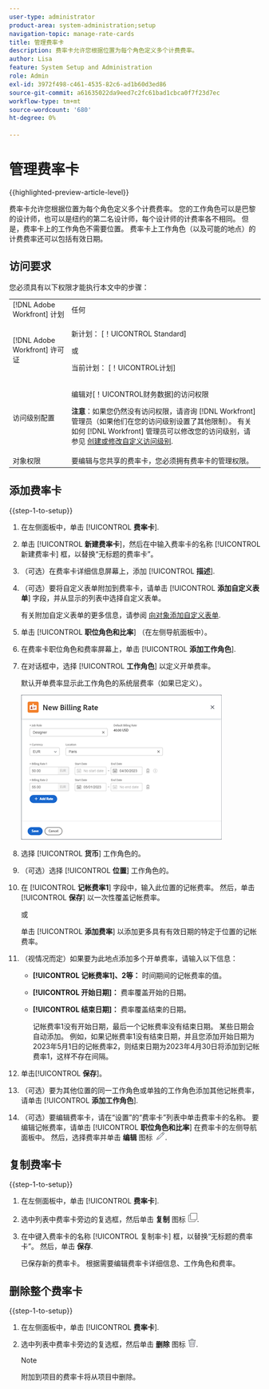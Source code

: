 ```yaml
---
user-type: administrator
product-area: system-administration;setup
navigation-topic: manage-rate-cards
title: 管理费率卡
description: 费率卡允许您根据位置为每个角色定义多个计费费率。
author: Lisa
feature: System Setup and Administration
role: Admin
exl-id: 3972f498-c461-4535-82c6-ad1b60d3ed86
source-git-commit: a61635022da9eed7c2fc61bad1cbca0f7f23d7ec
workflow-type: tm+mt
source-wordcount: '680'
ht-degree: 0%

---
```


# 管理费率卡

{{highlighted-preview-article-level}}

费率卡允许您根据位置为每个角色定义多个计费费率。 您的工作角色可以是巴黎的设计师，也可以是纽约的第二名设计师，每个设计师的计费率各不相同。 但是，费率卡上的工作角色不需要位置。 费率卡上工作角色（以及可能的地点）的计费费率还可以包括有效日期。

## 访问要求

您必须具有以下权限才能执行本文中的步骤：

<table style="table-layout:auto"> 
 <col> 
 <col> 
 <tbody> 
  <tr> 
   <td role="rowheader">[!DNL Adobe Workfront] 计划</td> 
   <td>任何</td> 
  </tr> 
  <tr> 
   <td role="rowheader">[!DNL Adobe Workfront] 许可证</td> 
   <td><p>新计划： [！UICONTROL Standard] </p>
       <p>或</p> 
       <p>当前计划： [！UICONTROL计划] </p>
   </td>    
  </tr> 
  <tr> 
   <td role="rowheader">访问级别配置</td> 
   <td> <p>编辑对[！UICONTROL财务数据]的访问权限</p> <p><b>注意</b>：如果您仍然没有访问权限，请咨询 [!DNL Workfront] 管理员（如果他们在您的访问级别设置了其他限制）。 有关如何 [!DNL Workfront] 管理员可以修改您的访问级别，请参见 <a href="../../../administration-and-setup/add-users/configure-and-grant-access/create-modify-access-levels.md" class="MCXref xref">创建或修改自定义访问级别</a>.</p> </td> 
  </tr> 
  <tr> 
   <td role="rowheader">对象权限</td> 
   <td>要编辑与您共享的费率卡，您必须拥有费率卡的管理权限。</td> 
  </tr> 
 </tbody> 
</table>

## 添加费率卡

{{step-1-to-setup}}

1. 在左侧面板中，单击 [!UICONTROL **费率卡**].
1. 单击 [!UICONTROL **新建费率卡**]，然后在中输入费率卡的名称 [!UICONTROL 新建费率卡] 框，以替换“无标题的费率卡”。
1. （可选）在费率卡详细信息屏幕上，添加 [!UICONTROL **描述**].
1. （可选）要将自定义表单附加到费率卡，请单击 [!UICONTROL **添加自定义表单**] 字段，并从显示的列表中选择自定义表单。

   有关附加自定义表单的更多信息，请参阅 [向对象添加自定义表单](/help/quicksilver/workfront-basics/work-with-custom-forms/add-a-custom-form-to-an-object.md).

1. 单击 [!UICONTROL **职位角色和比率**] （在左侧导航面板中）。
1. 在费率卡职位角色和费率屏幕上，单击 [!UICONTROL **添加工作角色**].
1. 在对话框中，选择 [!UICONTROL **工作角色**] 以定义开单费率。

   默认开单费率显示此工作角色的系统层费率（如果已定义）。

   ![新建记帐费率对话框](assets/location-rate-for-rate-card.png)

1. 选择 [!UICONTROL **货币**] 工作角色的。
1. （可选）选择 [!UICONTROL **位置**] 工作角色的。
1. 在 [!UICONTROL **记帐费率1**] 字段中，输入此位置的记帐费率。 然后，单击 [!UICONTROL **保存**] 以一次性覆盖记帐费率。

   或

   单击 [!UICONTROL **添加费率**] 以添加更多具有有效日期的特定于位置的记帐费率。

1. （视情况而定）如果要为此地点添加多个开单费率，请输入以下信息：

   * **[!UICONTROL 记帐费率1]、2等：** 时间期间的记帐费率的值。
   * **[!UICONTROL 开始日期]：** 费率覆盖开始的日期。
   * **[!UICONTROL 结束日期]：** 费率覆盖结束的日期。

     记帐费率1没有开始日期，最后一个记帐费率没有结束日期。 某些日期会自动添加。 例如，如果记帐费率1没有结束日期，并且您添加开始日期为2023年5月1日的记帐费率2，则结束日期为2023年4月30日将添加到记帐费率1，这样不存在间隔。

1. 单击&#x200B;[!UICONTROL **保存**]。
1. （可选）要为其他位置的同一工作角色或单独的工作角色添加其他记帐费率，请单击 [!UICONTROL **添加工作角色**].
1. （可选）要编辑费率卡，请在“设置”的“费率卡”列表中单击费率卡的名称。 要编辑记帐费率，请单击 [!UICONTROL **职位角色和比率**] 在费率卡的左侧导航面板中。 然后，选择费率并单击 **编辑** 图标 ![“编辑”图标](assets/edit-icon.png).

## 复制费率卡

{{step-1-to-setup}}

1. 在左侧面板中，单击 [!UICONTROL **费率卡**].
1. 选中列表中费率卡旁边的复选框，然后单击 **复制** 图标 ![“复制”图标](assets/copy-icon.png).
1. 在中键入费率卡的名称 [!UICONTROL 复制率卡] 框，以替换“无标题的费率卡”。 然后，单击 **保存**.

   已保存新的费率卡。 根据需要编辑费率卡详细信息、工作角色和费率。

## 删除整个费率卡

{{step-1-to-setup}}

1. 在左侧面板中，单击 [!UICONTROL **费率卡**].
1. 选中列表中费率卡旁边的复选框，然后单击 **删除** 图标 ![“删除”图标](assets/delete.png).

   >[!NOTE]
   >
   >附加到项目的费率卡将从项目中删除。
